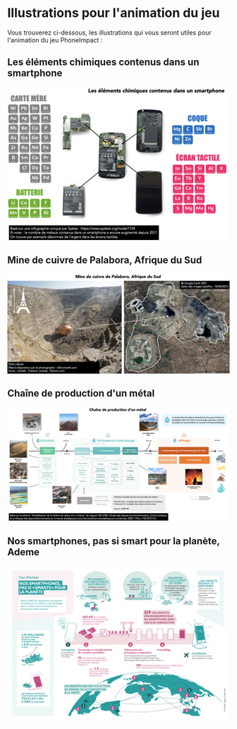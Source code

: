 # Illustrations pour l'animation du jeu 
Vous trouverez ci-dessous, les illustrations qui vous seront utiles pour l'animation du jeu PhoneImpact :
## Les éléments chimiques contenus dans un smartphone
![smartphone_demonte.png](Illustrations/smartphone_demonte.png)
## Mine de cuivre de Palabora, Afrique du Sud
![MineCuivrePalabora.jpg](Illustrations/MineCuivrePalabora.jpg)
## Chaîne de production d'un métal
![chaine_production_metal.jpeg](Illustrations/chaine_production_metal.jpeg)
## Nos smartphones, pas si smart pour la planète, Ademe
![ADEME-smartphone_Illu_infographie.png](Illustrations/ADEME-smartphone_Illu_infographie.png)